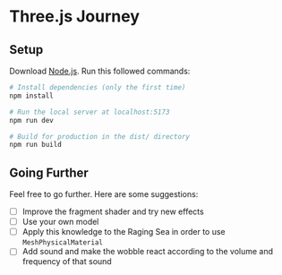 # Three.js Journey

## Setup

Download [Node.js](https://nodejs.org/en/download/).
Run this followed commands:

```bash
# Install dependencies (only the first time)
npm install

# Run the local server at localhost:5173
npm run dev

# Build for production in the dist/ directory
npm run build
```

## Going Further

Feel free to go further. Here are some suggestions:

- [ ] Improve the fragment shader and try new effects
- [ ] Use your own model
- [ ] Apply this knowledge to the Raging Sea in order to use `MeshPhysicalMaterial`
- [ ] Add sound and make the wobble react according to the volume and frequency of that sound
